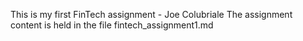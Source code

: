 This is my first FinTech assignment - Joe Colubriale
The assignment content is held in the file fintech_assignment1.md